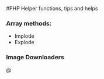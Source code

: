#PHP Helper
functions, tips and helps

### Array methods:
* Implode
* Explode

### Image Downloaders

@
